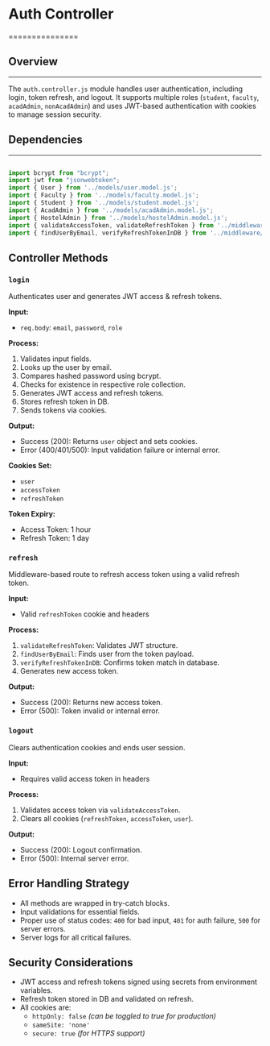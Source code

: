# Auth Controller
===============

## Overview
--------

The `auth.controller.js` module handles user authentication, including login, token refresh, and logout. It supports multiple roles (`student`, `faculty`, `acadAdmin`, `nonAcadAdmin`) and uses JWT-based authentication with cookies to manage session security.

## Dependencies
------------

```javascript

import bcrypt from "bcrypt";
import jwt from "jsonwebtoken";
import { User } from '../models/user.model.js';
import { Faculty } from '../models/faculty.model.js';
import { Student } from '../models/student.model.js';
import { AcadAdmin } from '../models/acadAdmin.model.js';
import { HostelAdmin } from '../models/hostelAdmin.model.js';
import { validateAccessToken, validateRefreshToken } from '../middleware/auth.middleware.js';
import { findUserByEmail, verifyRefreshTokenInDB } from '../middleware/auth.middleware.js';`
```

## Controller Methods

### `login`
Authenticates user and generates JWT access & refresh tokens.

**Input:**
-   `req.body`: `email`, `password`, `role`

**Process:**
1.  Validates input fields.
2.  Looks up the user by email.
3.  Compares hashed password using bcrypt.
4.  Checks for existence in respective role collection.
5.  Generates JWT access and refresh tokens.
6.  Stores refresh token in DB.
7.  Sends tokens via cookies.

**Output:**
-   Success (200): Returns `user` object and sets cookies.
-   Error (400/401/500): Input validation failure or internal error.

**Cookies Set:**
-   `user`
-   `accessToken`
-   `refreshToken`

**Token Expiry:**
-   Access Token: 1 hour
-   Refresh Token: 1 day

### `refresh`
Middleware-based route to refresh access token using a valid refresh token.

**Input:**
-   Valid `refreshToken` cookie and headers

**Process:**
1.  `validateRefreshToken`: Validates JWT structure.
2.  `findUserByEmail`: Finds user from the token payload.
3.  `verifyRefreshTokenInDB`: Confirms token match in database.
4.  Generates new access token.

**Output:**
-   Success (200): Returns new access token.
-   Error (500): Token invalid or internal error.

### `logout`
Clears authentication cookies and ends user session.

**Input:**
-   Requires valid access token in headers

**Process:**
1.  Validates access token via `validateAccessToken`.
2.  Clears all cookies (`refreshToken`, `accessToken`, `user`).

**Output:**
-   Success (200): Logout confirmation.
-   Error (500): Internal server error.

## Error Handling Strategy

-   All methods are wrapped in try-catch blocks.
-   Input validations for essential fields.
-   Proper use of status codes: `400` for bad input, `401` for auth failure, `500` for server errors.
-   Server logs for all critical failures.

## Security Considerations

-   JWT access and refresh tokens signed using secrets from environment variables.
-   Refresh token stored in DB and validated on refresh.
-   All cookies are:
    -   `httpOnly: false` *(can be toggled to true for production)*
    -   `sameSite: 'none'`
    -   `secure: true` *(for HTTPS support)*